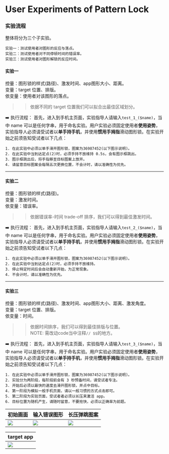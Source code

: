 # User Experiments of Pattern Lock

### 实验流程
整体将分为三个子实验。
```
实验一：测试使用者对图形的反应与落点。
实验二：测试使用者对不同停顿时间的错误率。
实验三：测试使用者对图形解锁的反应时间。
```

#### 实验一
控量：图形锁的样式(路径)、激发时间、app图形大小、距离。 <br>
变量：target 位置、排版。 <br>
依变量：使用者对该图形的落点。 <br>

>>依据不同的 target 位置我们可以拟合出最佳区域划分。 <br>

:arrow_right: 执行流程：
首先，进入到手机主页面，实验指导人请输入`test_1_($name)`，当中 name 可以是任何字串，用于命名实验。用户实验必须固定使用者**使用姿势**，实验指导人必须请受试者以**单手持手机**，并使用**惯用手拇指**滑动图形锁。在实验开始之前须告知受试者以下几点： <br>
```
1. 在此实验中必须以单手滑开图形锁，图案为36987452(以下图示说明)。
2. 在此实验中当到达定点(2)时，必须手持不放维持 0.5s，会有图示框跳出。
3. 图示框跳出后，将手指移至目标图案上放开。
4. 请留意目标图案会每隔五次更换位置，不会计时，请以准确性为优先。
```
---

#### 实验二
控量：图形锁的样式(路径)。 <br>
变量：激发时间。 <br>
依变量：错误率。 <br>

>>依据错误率-时间 trade-off 排序，我们可以得到最佳激发时间。

:arrow_right: 执行流程：
首先，进入到手机主页面，实验指导人请输入`test_2_($name)`，当中 name 可以是任何字串，用于命名实验。用户实验必须固定使用者**使用姿势**，实验指导人必须请受试者以**单手持手机**，并使用**惯用手拇指**滑动图形锁。在实验开始之前须告知受试者以下几点： <br>
```
1. 在此实验中必须以单手滑开图形锁，图案为36987452(以下图示说明)。
2. 在此实验中当到达定点(2)时，必须手持不放维持。
3. 停止特定时间后会自动重新开始，为正常现象。
4. 不会计时，请以准确性为优先。
```

---

#### 实验三
控量：图形锁的样式(路径)、激发时间、app图形大小、距离、激发角度。 <br>
变量：target 位置、排版。 <br>
依变量：时间。 <br>

>>依据时间排序，我们可以得到最佳排版与位置。 <br>
NOTE: 需改动code当中注释`// $$`的地方。

:arrow_right: 执行流程：
首先，进入到手机主页面，实验指导人请输入`test_3_($name)`，当中 name 可以是任何字串，用于命名实验。用户实验必须固定使用者**使用姿势**，实验指导人必须请受试者以**单手持手机**，并使用**惯用手拇指**滑动图形锁。在实验开始之前须告知受试者以下几点： <br>
```
1. 在此实验中必须以单手滑开图形锁，图案为36987452(以下图示说明)。
2. 实验分为两阶段，每阶段前会有 3 秒预备时间，请受试者专注。
3. 开始后必须以最快的速度去滑开图形锁，并点中目标。
4. 第一阶段为模拟一般手机页面，请以一般习惯的方式点击即可。
5. 第二阶段为实验页面，受试者者必须以长压来激活 app。
6. 目标位置为随机产生，请随时留意，不要抢快，必须以正确率为前题。
```

| 初始画面  | 输入错误图形 | 长压弹跳图案 |
| -------- | -------- | --------- |
|![](https://i.imgur.com/n4je25a.png)| ![](https://i.imgur.com/hjeOV5g.png) | ![](https://i.imgur.com/xLR1J55.jpg) |


| target app |
| ---------  |
|![](https://i.imgur.com/jYS1kwY.png)|
